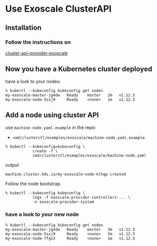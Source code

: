 # Use Exoscale ClusterAPI

## Installation

### Follow the instructions on

[cluster-api-provider-exoscale](https://github.com/pierre-emmanuelJ/cluster-api-provider-exoscale#cluster-api-provider-exoscale)

## Now you have a Kubernetes cluster deployed

have a look to your nodes:
```
% kubectl --kubeconfig kubeconfig get nodes
my-exoscale-master-jg4dw   Ready    master   2m   v1.12.5
my-exoscale-node-5sxj9     Ready    <none>   1m   v1.12.5
```

## Add a node using cluster API

use `machine-node.yaml.example` in the repo:
 - `cmd/clusterctl/examples/exoscale/machine-node.yaml.example`



```
% kubectl --kubeconfig=kubeconfig \
            create -f \
            cmd/clusterctl/examples/exoscale/machine-node.yaml
```
output
```
machine.cluster.k8s.io/my-exoscale-node-klhqp created
```

Follow the node bootstrap.

```console
% kubectl --kubeconfig kubeconfig \
            logs -f exoscale-provider-controllers-... \
            -n exoscale-provider-system
```

### have a look to your new node

```
% kubectl --kubeconfig kubeconfig get nodes
my-exoscale-master-jg4dw   Ready    master   3m   v1.12.5
my-exoscale-node-5sxj9     Ready    <none>   2m   v1.12.5
my-exoscale-node-7fgx3     Ready    <none>   1m   v1.12.5
```